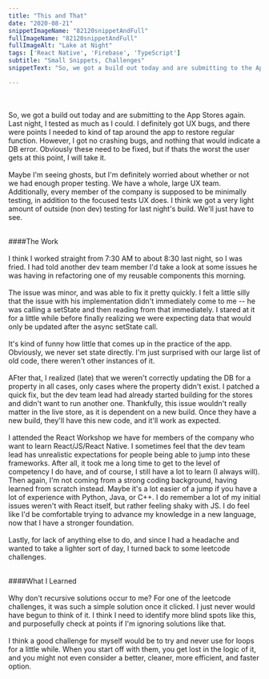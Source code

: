 ```yaml
---
title: "This and That"
date: "2020-08-21"
snippetImageName: "82120snippetAndFull"
fullImageName: "82120snippetAndFull"
fullImageAlt: "Lake at Night"
tags: ['React Native', 'Firebase', 'TypeScript']
subtitle: "Small Snippets, Challenges"
snippetText: "So, we got a build out today and are submitting to the App Stores again.  Last night, I tested as much as I could.  I definitely got UX bugs, and there were points I needed to kind of tap around the app to restore regular function.  However, I got no crashing bugs, and nothing that would indicate a DB error.  Obviously these need to be fixed, but if thats the worst the user gets at this point, I will take it."

---
```

<br>
<br>
So, we got a build out today and are submitting to the App Stores again.  Last night, I tested as much as I could.  I definitely got UX bugs, and there were points I needed to kind of tap around the app to restore regular function.  However, I got no crashing bugs, and nothing that would indicate a DB error.  Obviously these need to be fixed, but if thats the worst the user gets at this point, I will take it.
<br>
<br>
Maybe I'm seeing ghosts, but I'm definitely worried about whether or not we had enough proper testing.  We have a whole, large UX team.  Additionally, every member of the company is supposed to be minimally testing, in addition to the focused tests UX does.  I think we got a very light amount of outside (non dev) testing for last night's build.  We'll just have to see.
<br>
<br>

####The Work
<br>
<br>
I think I worked straight from 7:30 AM to about 8:30 last night, so I was fried.  I had told another dev team member I'd take a look at some issues he was having in refactoring one of my reusable components this morning.
<br>
<br>
The issue was minor, and was able to fix it pretty quickly.  I felt a little silly that the issue with his implementation didn't immediately come to me -- he was calling a setState and then reading from that immediately.  I stared at it for a little while before finally realizing we were expecting data that would only be updated after the async setState call.
<br>
<br>
It's kind of funny how little that comes up in the practice of the app.  Obviously, we never set state directly.  I'm just surprised with our large list of old code, there weren't other instances of it.
<br>
<br>
AFter that, I realized (late) that we weren't correctly updating the DB for a property in all cases, only cases where the property didn't exist.  I patched a quick fix, but the dev team lead had already started building for the stores and didn't want to run another one.  Thankfully, this issue wouldn't really matter in the live store, as it is dependent on a new build.  Once they have a new build, they'll have this new code, and it'll work as expected.
<br>
<br>
I attended the React Workshop we have for members of the company who want to learn React/JS/React Native.  I sometimes feel that the dev team lead has unrealistic expectations for people being able to jump into these frameworks.  After all, it took me a long time to get to the level of competency I do have, and of course, I still have a lot to learn (I always will).  Then again, I'm not coming from a strong coding background, having learned from scratch instead.  Maybe it's a lot easier of a jump if you have a lot of experience with Python, Java, or C++.  I do remember a lot of my initial issues weren't with React itself, but rather feeling shaky with JS.  I do feel like I'd be comfortable trying to advance my knowledge in a new language, now that I have a stronger foundation.
<br>
<br>
Lastly, for lack of anything else to do, and since I had a headache and wanted to take a lighter sort of day, I turned back to some leetcode challenges.
<br>
<br>

####What I Learned
<br>
<br>
Why don't recursive solutions occur to me?  For one of the leetcode challenges, it was such a simple solution once it clicked.  I just never would have begun to think of it.  I think I need to identify more blind spots like this, and purposefully check at points if I'm ignoring solutions like that.
<br>
<br>
I think a good challenge for myself would be to try and never use for loops for a little while.  When you start off with them, you get lost in the logic of it, and you might not even consider a better, cleaner, more efficient, and faster option.
<br>
<br>


